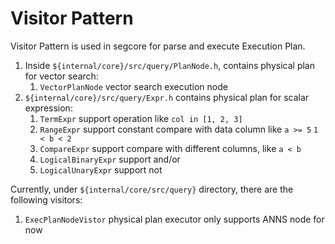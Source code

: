 # Visitor Pattern
Visitor Pattern is used in segcore for parse and execute Execution Plan.

1. Inside `${internal/core}/src/query/PlanNode.h`, contains physical plan for vector search:
    1. `VectorPlanNode` vector search execution node
2. `${internal/core}/src/query/Expr.h` contains physical plan for scalar expression:
    1. `TermExpr` support operation like `col in [1, 2, 3]`
    2. `RangeExpr` support constant compare with data column like `a >= 5` `1 < b < 2`
    3. `CompareExpr` support compare with different columns, like `a < b`
    4. `LogicalBinaryExpr` support and/or
    5. `LogicalUnaryExpr` support not

Currently, under `${internal/core/src/query}` directory, there are the following visitors:
1. `ExecPlanNodeVistor` physical plan executor only supports ANNS node for now
